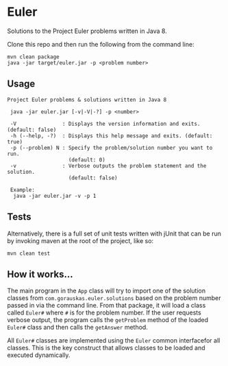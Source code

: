 # Euler

Solutions to the Project Euler problems written in Java 8.

Clone this repo and then run the following from the command line:

    mvn clean package
    java -jar target/euler.jar -p <problem number>

## Usage

    Project Euler problems & solutions written in Java 8

     java -jar euler.jar [-v|-V|-?] -p <number>

     -V               : Displays the version information and exits. (default: false)
     -h (--help, -?)  : Displays this help message and exits. (default: true)
     -p (--problem) N : Specify the problem/solution number you want to run.
                        (default: 0)
     -v               : Verbose outputs the problem statement and the solution.
                        (default: false)

     Example:
      java -jar euler.jar -v -p 1

## Tests

Alternatively, there is a full set of unit tests written with jUnit that can be
run by invoking maven at the root of the project, like so:

    mvn clean test

## How it works...

The main program in the `App` class will try to import one of the solution
classes from `com.gorauskas.euler.solutions` based on the problem number passed
in via the command line. From that package, it will load a class called `Euler#`
where `#` is for the problem number. If the user requests verbose output, the
program calls the `getProblem` method of the loaded `Euler#` class and then
calls the `getAnswer` method.

All `Euler#` classes are implemented using the `Euler` common interfacefor all
classes. This is the key construct that allows classes to be loaded and executed
dynamically.
